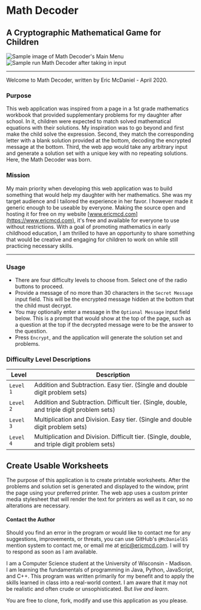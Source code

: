 # Math Decoder
## A Cryptographic Mathematical Game for Children

![Sample image of Math Decoder's Main Menu](https://i.imgur.com/7tYi8s4l.png)
![Sample run Math Decoder after taking in input](https://i.imgur.com/pnU5erKl.png)

---

Welcome to Math Decoder, written by Eric McDaniel - April 2020.

### Purpose
This web application was inspired from a page in a 1st grade mathematics workbook that provided supplementary problems for my daughter after school. In it, children were expected to match solved mathematical equations with their solutions. My inspiration was to go beyond and first make the child solve the expression. Second, they match the corresponding letter with a blank solution provided at the bottom, decoding the encrypted message at the bottom. Third, the web app would take any arbitrary input and generate a solution set with a unique key with no repeating solutions. Here, the Math Decoder was born.

### Mission
My main priority when developing this web application was to build something that would help my daughter with her mathematics. She was my target audience and I tailored the experience in her favor. I however made it generic enough to be useable by everyone. Making the source open and hosting it for free on my website [www.ericmcd.com](https://www.ericmcd.com), it's free and available for everyone to use without restrictions. With a goal of promoting mathematics in early childhood education, I am thrilled to have an opportunity to share something that would be creative and engaging for children to work on while still practicing necessary skills.

---

### Usage
+ There are four difficulty levels to choose from. Select one of the radio buttons to proceed.
+ Provide a message of no more than 30 characters in the `Secret Message` input field. This will be the encrypted message hidden at the bottom that the child must decrypt.
+ You may optionally enter a message in the `Optional Message` input field below. This is a prompt that would show at the top of the page, such as a question at the top if the decrypted message were to be the answer to the question.
+ Press `Encrypt`, and the application will generate the solution set and problems.

### Difficulty Level Descriptions
| Level | Description |
| --- | --- |
| `Level 1` | Addition and Subtraction. Easy tier. (Single and double digit problem sets) |
| `Level 2` | Addition and Subtraction. Difficult tier. (Single, double, and triple digit problem sets) |
| `Level 3` | Multiplication and Division. Easy tier. (Single and double digit problem sets) |
| `Level 4` | Multiplication and Division. Difficult tier. (Single, double, and triple digit problem sets) |

## Create Usable Worksheets
The purpose of this application is to create printable worksheets. After the problems and solution set is generated and displayed to the window, print the page using your preferred printer. The web app uses a custom printer media stylesheet that will render the text for printers as well as it can, so no alterations are necessary.

#### Contact the Author
Should you find an error in the program or would like to contact me for any suggestions, improvements, or threats, you can use GitHub's `@McDanielES` mention system to contact me, or email me at [eric@ericmcd.com](mailto:eric@ericmcd.com). I will try to respond as soon as I am available.

I am a Computer Science student at the University of Wisconsin - Madison. I am learning the fundamentals of programming in Java, Python, JavaScript, and C++. This program was written primarily for my benefit and to apply the skills learned in class into a real-world context. I am aware that it may not be realistic and often crude or unsophisticated. But <i>live and learn</i>.

You are free to clone, fork, modify and use this application as you please.